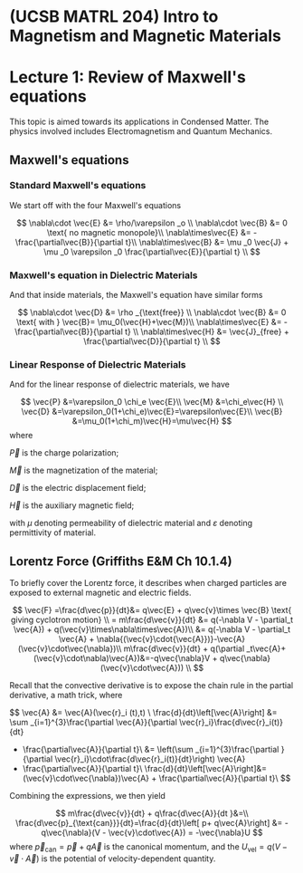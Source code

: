 # (UCSB MATRL 204) Intro to Magnetism and Magnetic Materials

# Lecture 1: Review of Maxwell's equations

This topic is aimed towards its applications in Condensed Matter. The physics involved includes Electromagnetism and Quantum Mechanics. 

## Maxwell's equations

### Standard Maxwell's equations
We start off with the four Maxwell's equations

$$
\nabla\cdot \vec{E} &= \rho/\varepsilon _o           \\
\nabla\cdot \vec{B} &= 0 \text{ no magnetic monopole}\\
\nabla\times\vec{E} &= - \frac{\partial\vec{B}}{\partial t}\\
\nabla\times\vec{B} &= \mu _0 \vec{J} + \mu _0 \varepsilon _0 \frac{\partial\vec{E}}{\partial t} \\
$$

### Maxwell's equation in Dielectric Materials
And that inside materials, the Maxwell's equation have similar forms

$$
\nabla\cdot \vec{D} &= \rho _{\text{free}}           \\
\nabla\cdot \vec{B} &= 0                             
\text{ with } \vec{B}= \mu_0(\vec{H}+\vec{M})\\
\nabla\times\vec{E} &= - \frac{\partial\vec{B}}{\partial t} \\
\nabla\times\vec{H} &= \vec{J}_{free} + \frac{\partial\vec{D}}{\partial t} \\
$$

### Linear Response of Dielectric Materials
And for the linear response of dielectric materials, we have 

$$
\vec{P} &=\varepsilon_0 \chi_e \vec{E}\\
\vec{M} &=\chi_e\vec{H}               \\
\vec{D} &=\varepsilon_0(1+\chi_e)\vec{E}=\varepsilon\vec{E}\\
\vec{B} &=\mu_0(1+\chi_m)\vec{H}=\mu\vec{H}
$$
where 

$\vec{P}$ is the charge polarization; 

$\vec{M}$ is the magnetization of the material;

$\vec{D}$ is the electric displacement field;

$\vec{H}$ is the auxiliary magnetic field;

with $\mu$ denoting permeability of dielectric material and $\varepsilon$ denoting permittivity of material. 

## Lorentz Force (Griffiths E&M Ch 10.1.4)
To briefly cover the Lorentz force, it describes when charged particles are exposed to external magnetic and electric fields. 

$$
\vec{F} =\frac{d\vec{p}}{dt}&= q\vec{E} + q\vec{v}\times \vec{B} \text{ giving cyclotron motion} \\
= m\frac{d\vec{v}}{dt} 
&= q(-\nabla V - \partial_t \vec{A}) + q(\vec{v}\times\nabla\times\vec{A})\\
&= q(-\nabla V - \partial_t \vec{A} + 
\nabla{(\vec{v}\cdot{\vec{A}})}-\vec{A}(\vec{v}\cdot\vec{\nabla})\\
m\frac{d\vec{v}}{dt} + q(\partial _t\vec{A}+(\vec{v}\cdot\nabla)\vec{A})&=-q\vec{\nabla}V + q\vec{\nabla}(\vec{v}\cdot\vec{A})) \\
$$

Recall that the convective derivative is to expose the chain rule in the partial derivative, a math trick, where


$$
\vec{A} &= \vec{A}(\vec{r}_i (t),t) \\
\frac{d}{dt}\left[\vec{A}\right]
&= \sum _{i=1}^{3}\frac{\partial \vec{A}}{\partial \vec{r}_i}\frac{d\vec{r}_i(t)}{dt}
+ \frac{\partial\vec{A}}{\partial t}\\
&= \left(\sum _{i=1}^{3}\frac{\partial }{\partial \vec{r}_i}\cdot\frac{d\vec{r}_i(t)}{dt}\right) \vec{A}
+ \frac{\partial\vec{A}}{\partial t}\\
\frac{d}{dt}\left[\vec{A}\right]&=(\vec{v}\cdot\vec{\nabla})\vec{A} + \frac{\partial\vec{A}}{\partial t}\\
$$

Combining the  expressions, we then yield

$$
m\frac{d\vec{v}}{dt} + q\frac{d\vec{A}}{dt }&=\\
\frac{d\vec{p}_{\text{can}}}{dt}=\frac{d}{dt}\left[ p+ q\vec{A}\right] &= -q\vec{\nabla}(V - \vec{v}\cdot\vec{A}) = -\vec{\nabla}U
$$
where $\vec{p}_{\text{can}}=\vec{p} + q\vec{A}$ is the canonical momentum, and the $U_{\text{vel}} = q(V-\vec{v}\cdot\vec{A})$ is the potential of velocity-dependent quantity.
